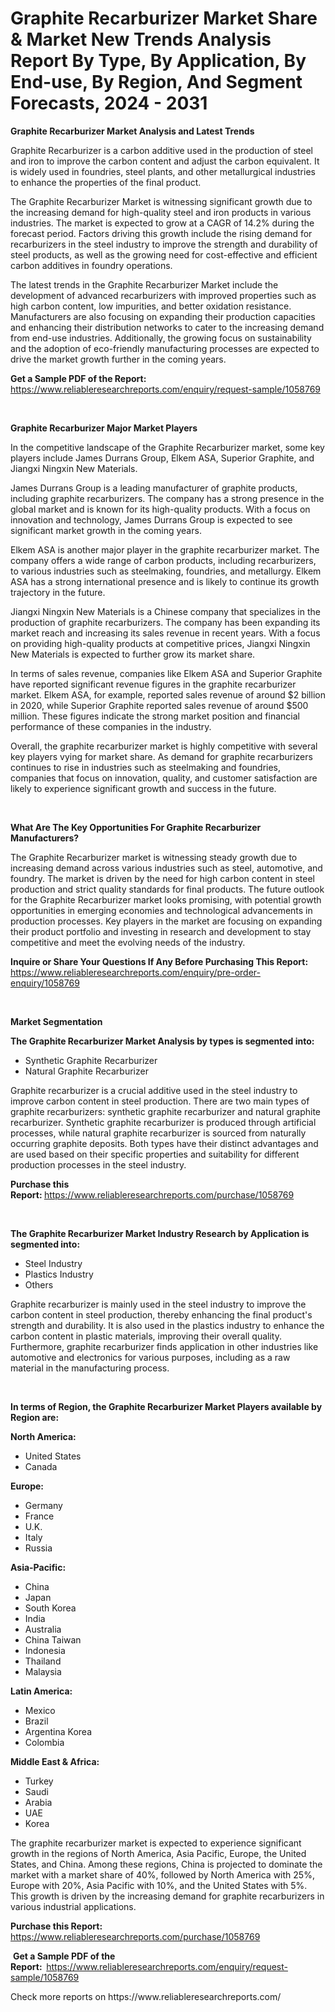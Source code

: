 <p><h1>Graphite Recarburizer Market Share & Market New Trends Analysis Report By Type, By Application, By End-use, By Region, And Segment Forecasts, 2024 - 2031</h1></p><p><strong>Graphite Recarburizer Market Analysis and Latest Trends</strong></p>
<p><p>Graphite Recarburizer is a carbon additive used in the production of steel and iron to improve the carbon content and adjust the carbon equivalent. It is widely used in foundries, steel plants, and other metallurgical industries to enhance the properties of the final product.</p><p>The Graphite Recarburizer Market is witnessing significant growth due to the increasing demand for high-quality steel and iron products in various industries. The market is expected to grow at a CAGR of 14.2% during the forecast period. Factors driving this growth include the rising demand for recarburizers in the steel industry to improve the strength and durability of steel products, as well as the growing need for cost-effective and efficient carbon additives in foundry operations.</p><p>The latest trends in the Graphite Recarburizer Market include the development of advanced recarburizers with improved properties such as high carbon content, low impurities, and better oxidation resistance. Manufacturers are also focusing on expanding their production capacities and enhancing their distribution networks to cater to the increasing demand from end-use industries. Additionally, the growing focus on sustainability and the adoption of eco-friendly manufacturing processes are expected to drive the market growth further in the coming years.</p></p>
<p><strong>Get a Sample PDF of the Report:&nbsp;</strong> <a href="https://www.reliableresearchreports.com/enquiry/request-sample/1058769">https://www.reliableresearchreports.com/enquiry/request-sample/1058769</a></p>
<p>&nbsp;</p>
<p><strong>Graphite Recarburizer Major Market Players</strong></p>
<p><p>In the competitive landscape of the Graphite Recarburizer market, some key players include James Durrans Group, Elkem ASA, Superior Graphite, and Jiangxi Ningxin New Materials. </p><p>James Durrans Group is a leading manufacturer of graphite products, including graphite recarburizers. The company has a strong presence in the global market and is known for its high-quality products. With a focus on innovation and technology, James Durrans Group is expected to see significant market growth in the coming years.</p><p>Elkem ASA is another major player in the graphite recarburizer market. The company offers a wide range of carbon products, including recarburizers, to various industries such as steelmaking, foundries, and metallurgy. Elkem ASA has a strong international presence and is likely to continue its growth trajectory in the future.</p><p>Jiangxi Ningxin New Materials is a Chinese company that specializes in the production of graphite recarburizers. The company has been expanding its market reach and increasing its sales revenue in recent years. With a focus on providing high-quality products at competitive prices, Jiangxi Ningxin New Materials is expected to further grow its market share.</p><p>In terms of sales revenue, companies like Elkem ASA and Superior Graphite have reported significant revenue figures in the graphite recarburizer market. Elkem ASA, for example, reported sales revenue of around $2 billion in 2020, while Superior Graphite reported sales revenue of around $500 million. These figures indicate the strong market position and financial performance of these companies in the industry.</p><p>Overall, the graphite recarburizer market is highly competitive with several key players vying for market share. As demand for graphite recarburizers continues to rise in industries such as steelmaking and foundries, companies that focus on innovation, quality, and customer satisfaction are likely to experience significant growth and success in the future.</p></p>
<p>&nbsp;</p>
<p><strong>What Are The Key Opportunities For Graphite Recarburizer Manufacturers?</strong></p>
<p><p>The Graphite Recarburizer market is witnessing steady growth due to increasing demand across various industries such as steel, automotive, and foundry. The market is driven by the need for high carbon content in steel production and strict quality standards for final products. The future outlook for the Graphite Recarburizer market looks promising, with potential growth opportunities in emerging economies and technological advancements in production processes. Key players in the market are focusing on expanding their product portfolio and investing in research and development to stay competitive and meet the evolving needs of the industry.</p></p>
<p><strong>Inquire or Share Your Questions If Any Before Purchasing This Report:</strong> <a href="https://www.reliableresearchreports.com/enquiry/pre-order-enquiry/1058769">https://www.reliableresearchreports.com/enquiry/pre-order-enquiry/1058769</a></p>
<p>&nbsp;</p>
<p><strong>Market Segmentation</strong></p>
<p><strong>The Graphite Recarburizer Market Analysis by types is segmented into:</strong></p>
<p><ul><li>Synthetic Graphite Recarburizer</li><li>Natural Graphite Recarburizer</li></ul></p>
<p><p>Graphite recarburizer is a crucial additive used in the steel industry to improve carbon content in steel production. There are two main types of graphite recarburizers: synthetic graphite recarburizer and natural graphite recarburizer. Synthetic graphite recarburizer is produced through artificial processes, while natural graphite recarburizer is sourced from naturally occurring graphite deposits. Both types have their distinct advantages and are used based on their specific properties and suitability for different production processes in the steel industry.</p></p>
<p><strong>Purchase this Report:&nbsp;</strong><a href="https://www.reliableresearchreports.com/purchase/1058769">https://www.reliableresearchreports.com/purchase/1058769</a></p>
<p>&nbsp;</p>
<p><strong>The Graphite Recarburizer Market Industry Research by Application is segmented into:</strong></p>
<p><ul><li>Steel Industry</li><li>Plastics Industry</li><li>Others</li></ul></p>
<p><p>Graphite recarburizer is mainly used in the steel industry to improve the carbon content in steel production, thereby enhancing the final product's strength and durability. It is also used in the plastics industry to enhance the carbon content in plastic materials, improving their overall quality. Furthermore, graphite recarburizer finds application in other industries like automotive and electronics for various purposes, including as a raw material in the manufacturing process.</p></p>
<p>&nbsp;</p>
<p><strong>In terms of Region, the Graphite Recarburizer Market Players available by Region are:</strong></p>
<p>
    <p> <strong> North America: </strong>
        <ul>
            <li>United States</li>
            <li>Canada</li>
        </ul>
        </p> 
    <p> <strong> Europe: </strong>
        <ul>
            <li>Germany</li>
            <li>France</li>
            <li>U.K.</li>
            <li>Italy</li>
            <li>Russia</li>
        </ul>
        </p> 
    <p> <strong> Asia-Pacific: </strong>
        <ul>
            <li>China</li>
            <li>Japan</li>
            <li>South Korea</li>
            <li>India</li>
            <li>Australia</li>
            <li>China Taiwan</li>
            <li>Indonesia</li>
            <li>Thailand</li>
            <li>Malaysia</li>
        </ul>
        </p> 
    <p> <strong> Latin America: </strong>
        <ul>
            <li>Mexico</li>
            <li>Brazil</li>
            <li>Argentina Korea</li>
            <li>Colombia</li>
        </ul>
        </p> 
    <p> <strong> Middle East & Africa: </strong>
        <ul>
            <li>Turkey</li>
            <li>Saudi</li>
            <li>Arabia</li>
            <li>UAE</li>
            <li>Korea</li>
        </ul>
    </p>
    </p>
<p><p>The graphite recarburizer market is expected to experience significant growth in the regions of North America, Asia Pacific, Europe, the United States, and China. Among these regions, China is projected to dominate the market with a market share of 40%, followed by North America with 25%, Europe with 20%, Asia Pacific with 10%, and the United States with 5%. This growth is driven by the increasing demand for graphite recarburizers in various industrial applications.</p></p>
<p><strong>Purchase this Report: </strong><a href="https://www.reliableresearchreports.com/purchase/1058769">https://www.reliableresearchreports.com/purchase/1058769</a></p>
<p>&nbsp;<strong>Get a Sample PDF of the Report:&nbsp;&nbsp;</strong><a href="https://www.reliableresearchreports.com/enquiry/request-sample/1058769">https://www.reliableresearchreports.com/enquiry/request-sample/1058769</a></p>
<p><strong></strong></p>
<p>Check more reports on https://www.reliableresearchreports.com/</p>